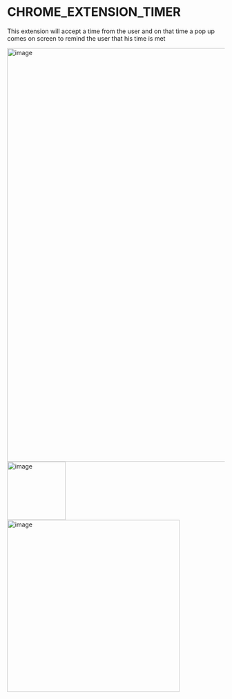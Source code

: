 # CHROME_EXTENSION_TIMER
This extension will accept a time from the user and on that time a pop up comes on screen to remind the user that his time is met

<img width="959" alt="image" src="https://github.com/ANJAN-24/CHROME_EXTENSION_TIMER/assets/47590378/b64fd16d-ce18-43cb-9ddf-2b215b4c9a1f">

<img width="135" alt="image" src="https://github.com/ANJAN-24/CHROME_EXTENSION_TIMER/assets/47590378/457dd46a-c1e9-40e2-bea3-5645dc80fa6b">

<img width="399" alt="image" src="https://github.com/ANJAN-24/CHROME_EXTENSION_TIMER/assets/47590378/beabe7f2-eead-437a-8f49-3787140681ba">
